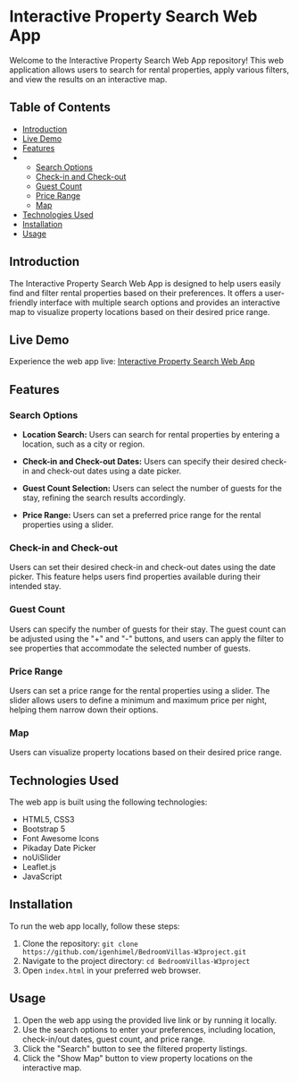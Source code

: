 # Interactive Property Search Web App

Welcome to the Interactive Property Search Web App repository! This web application allows users to search for rental properties, apply various filters, and view the results on an interactive map.

## Table of Contents

- [Introduction](#introduction)
- [Live Demo](#live-demo)
- [Features](#features)
- - [Search Options](#search-options)
  - [Check-in and Check-out](#check-in-and-check-out)
  - [Guest Count](#guest-count)
  - [Price Range](#price-range)
  - [Map](#Map)
- [Technologies Used](#technologies-used)
- [Installation](#installation)
- [Usage](#usage)


## Introduction

The Interactive Property Search Web App is designed to help users easily find and filter rental properties based on their preferences. It offers a user-friendly interface with multiple search options and provides an interactive map to visualize property locations based on their desired price range.

## Live Demo

Experience the web app live: [Interactive Property Search Web App](https://classy-meringue-8e3339.netlify.app/)

## Features

### Search Options

- **Location Search:** Users can search for rental properties by entering a location, such as a city or region.

- **Check-in and Check-out Dates:** Users can specify their desired check-in and check-out dates using a date picker.

- **Guest Count Selection:** Users can select the number of guests for the stay, refining the search results accordingly.

- **Price Range:** Users can set a preferred price range for the rental properties using a slider.
  
### Check-in and Check-out

Users can set their desired check-in and check-out dates using the date picker. This feature helps users find properties available during their intended stay.

### Guest Count

Users can specify the number of guests for their stay. The guest count can be adjusted using the "+" and "-" buttons, and users can apply the filter to see properties that accommodate the selected number of guests.

### Price Range

Users can set a price range for the rental properties using a slider. The slider allows users to define a minimum and maximum price per night, helping them narrow down their options.

### Map

Users can visualize property locations based on their desired price range.

## Technologies Used

The web app is built using the following technologies:

- HTML5, CSS3
- Bootstrap 5
- Font Awesome Icons
- Pikaday Date Picker
- noUiSlider
- Leaflet.js
- JavaScript

## Installation

To run the web app locally, follow these steps:

1. Clone the repository: `git clone https://github.com/igenhimel/BedroomVillas-W3project.git`
2. Navigate to the project directory: `cd BedroomVillas-W3project`
3. Open `index.html` in your preferred web browser.

## Usage

1. Open the web app using the provided live link or by running it locally.
2. Use the search options to enter your preferences, including location, check-in/out dates, guest count, and price range.
3. Click the "Search" button to see the filtered property listings.
4. Click the "Show Map" button to view property locations on the interactive map.

